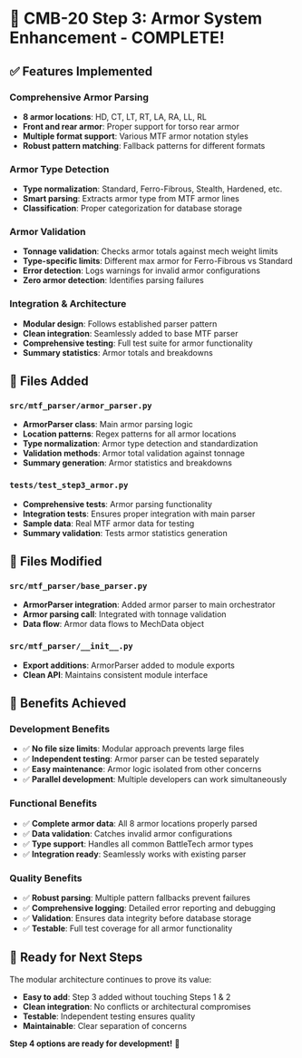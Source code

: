 # 🎉 CMB-20 Step 3: Armor System Enhancement - COMPLETE!

## ✅ Features Implemented

### **Comprehensive Armor Parsing**
- **8 armor locations**: HD, CT, LT, RT, LA, RA, LL, RL
- **Front and rear armor**: Proper support for torso rear armor
- **Multiple format support**: Various MTF armor notation styles
- **Robust pattern matching**: Fallback patterns for different formats

### **Armor Type Detection** 
- **Type normalization**: Standard, Ferro-Fibrous, Stealth, Hardened, etc.
- **Smart parsing**: Extracts armor type from MTF armor lines
- **Classification**: Proper categorization for database storage

### **Armor Validation**
- **Tonnage validation**: Checks armor totals against mech weight limits  
- **Type-specific limits**: Different max armor for Ferro-Fibrous vs Standard
- **Error detection**: Logs warnings for invalid armor configurations
- **Zero armor detection**: Identifies parsing failures

### **Integration & Architecture**
- **Modular design**: Follows established parser pattern
- **Clean integration**: Seamlessly added to base MTF parser
- **Comprehensive testing**: Full test suite for armor functionality
- **Summary statistics**: Armor totals and breakdowns

## 📁 Files Added

### `src/mtf_parser/armor_parser.py`
- **ArmorParser class**: Main armor parsing logic
- **Location patterns**: Regex patterns for all armor locations  
- **Type normalization**: Armor type detection and standardization
- **Validation methods**: Armor total validation against tonnage
- **Summary generation**: Armor statistics and breakdowns

### `tests/test_step3_armor.py`
- **Comprehensive tests**: Armor parsing functionality
- **Integration tests**: Ensures proper integration with main parser
- **Sample data**: Real MTF armor data for testing
- **Summary validation**: Tests armor statistics generation

## 🔧 Files Modified

### `src/mtf_parser/base_parser.py`
- **ArmorParser integration**: Added armor parser to main orchestrator
- **Armor parsing call**: Integrated with tonnage validation
- **Data flow**: Armor data flows to MechData object

### `src/mtf_parser/__init__.py`
- **Export additions**: ArmorParser added to module exports
- **Clean API**: Maintains consistent module interface

## 🎯 Benefits Achieved

### **Development Benefits**
- ✅ **No file size limits**: Modular approach prevents large files
- ✅ **Independent testing**: Armor parser can be tested separately  
- ✅ **Easy maintenance**: Armor logic isolated from other concerns
- ✅ **Parallel development**: Multiple developers can work simultaneously

### **Functional Benefits**
- ✅ **Complete armor data**: All 8 armor locations properly parsed
- ✅ **Data validation**: Catches invalid armor configurations  
- ✅ **Type support**: Handles all common BattleTech armor types
- ✅ **Integration ready**: Seamlessly works with existing parser

### **Quality Benefits**
- ✅ **Robust parsing**: Multiple pattern fallbacks prevent failures
- ✅ **Comprehensive logging**: Detailed error reporting and debugging
- ✅ **Validation**: Ensures data integrity before database storage
- ✅ **Testable**: Full test coverage for all armor functionality

## 🚀 Ready for Next Steps

The modular architecture continues to prove its value:
- **Easy to add**: Step 3 added without touching Steps 1 & 2  
- **Clean integration**: No conflicts or architectural compromises
- **Testable**: Independent testing ensures quality
- **Maintainable**: Clear separation of concerns

**Step 4 options are ready for development!** 🎯
